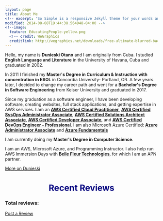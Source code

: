 ```yaml
---
layout: page
title: About Me
<!-- excerpt: "So Simple is a responsive Jekyll theme for your words and images."
modified: 2014-08-08T19:44:38.564948-04:00 -->
<!--image:
  feature: EducatingPeople-yellow.png
  <!-- credit: WeGraphics
  creditlink: http://wegraphics.net/downloads/free-ultimate-blurred-background-pack/ -->
---
```



Hello, my name is **Dunieski Otano** and I am originally from Cuba. I studied **English Language and Literature** in the University of Havana, Cuba and graduated in 2002. 

In 2011 I finished my **Master's Degree in Curriculum & Instruction with concentration in ESOL** in Concordia University- Portland, OR. A few years later, I decided to change my career path and went for a **Bachelor's Degree in Software Engineering** from Keiser University and graduated in 2017. 

Since my graduation as a software engineer, I have been developing software, creating websites, full stack applications, and getting expertise in AWS services. I am an [**AWS Certified Cloud Practitioner**](https://www.certmetrics.com/amazon/public/badge.aspx?i=9&t=c&d=2019-08-06&ci=AWS00993439), [**AWS Certified SysOps Administrator Associate**](https://www.certmetrics.com/amazon/public/badge.aspx?i=3&t=c&d=2019-09-10&ci=AWS00993439), [**AWS Certified Solutions Architect Associate**](https://www.certmetrics.com/amazon/public/badge.aspx?i=1&t=c&d=2019-10-17&ci=AWS00993439), [**AWS Certified Developer Associate**](https://www.certmetrics.com/amazon/public/badge.aspx?i=2&t=c&d=2019-12-10&ci=AWS00993439), and [**AWS Certified DevOps Engineer - Professional**](https://www.certmetrics.com/amazon/public/badge.aspx?i=5&t=c&d=2020-03-06&ci=AWS00993439). I am also Microsoft Azure Certified: [**Azure Administrator Associate**](https://www.youracclaim.com/badges/bd69f088-514b-499e-a654-3e7bc1542a62/linked_in_profile) and [**Azure Fundamentals**](https://www.youracclaim.com/badges/ded97157-7229-4ec0-8ee0-5c8cac1a8448/linked_in_profile)

I am currently doing my **Master's Degree in Computer Science**. 

I am an AWS, Microsoft Azure, and Programming Instructor. I also help run AWS Immersion Days with [**Belle Fleur Technologies**](https://www.bellefleurtech.com/), for which I am an APN partner. 



<a markdown="0" href="https://www.linkedin.com/in/dunieski-otano/" class="btn btn-primary">More on Dunieski</a>



[^1]: Example: *domain.com/category-name/post-title*

<h1 style="text-align: center; color: #000080">Recent Reviews</h1>
<h3>Total reviews: <span class="wpac-review-count" data-wpac-chan="feedback"></span></h3>
<div id="wpac-review-recent"></div>
<script type="text/javascript">
wpac_init = window.wpac_init || [];
wpac_init.push({widget: 'ReviewRecent', id: 26724});
(function() {
    if ('WIDGETPACK_LOADED' in window) return;
    WIDGETPACK_LOADED = true;
    var mc = document.createElement('script');
    mc.type = 'text/javascript';
    mc.async = true;
    mc.src = 'https://embed.widgetpack.com/widget.js';
    var s = document.getElementsByTagName('script')[0]; s.parentNode.insertBefore(mc, s.nextSibling);
})();
</script>
<a href="https://dunieskiotano.com/reviews/" class="wpac-cr">Post a Review</a>


<script src="//code.tidio.co/9iu4htavzllgovnqr86rzowc79v3bfyh.js" async></script>
